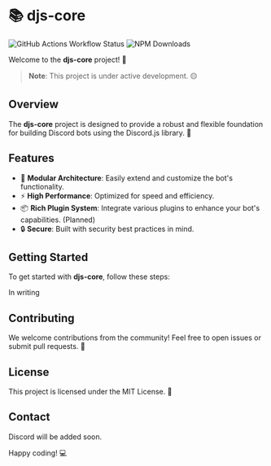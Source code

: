# 📚 djs-core 
![GitHub Actions Workflow Status](https://img.shields.io/github/actions/workflow/status/Cleboost/djs-core/test.yml?branch=master&style=flat-square)
![NPM Downloads](https://img.shields.io/npm/d18m/djs-core?style=flat-square&link=https%3A%2F%2Fnpmjs.com%2Fpackage%2Fdjs-core)

Welcome to the **djs-core** project! 🎉




> **Note**: This project is under active development. 🟡

## Overview

The **djs-core** project is designed to provide a robust and flexible foundation for building Discord bots using the Discord.js library. 🚀

## Features

- 🔧 **Modular Architecture**: Easily extend and customize the bot's functionality.
- ⚡ **High Performance**: Optimized for speed and efficiency.
- 📦 **Rich Plugin System**: Integrate various plugins to enhance your bot's capabilities. (Planned)
- 🔒 **Secure**: Built with security best practices in mind.

## Getting Started

To get started with **djs-core**, follow these steps:

In writing

## Contributing

We welcome contributions from the community! Feel free to open issues or submit pull requests. 🤝

## License

This project is licensed under the MIT License. 📄

## Contact

<!-- For any questions or support, please reach out to us at [discord](mailto:support@example.com). 📧 -->

Discord will be added soon.

Happy coding! 💻

